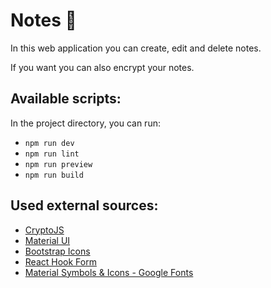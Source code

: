 # Notes 📝

In this web application you can create, edit and delete notes.

If you want you can also encrypt your notes.

## Available scripts:

In the project directory, you can run:

- `npm run dev`
- `npm run lint`
- `npm run preview`
- `npm run build`

## Used external sources:

- [CryptoJS](https://www.npmjs.com/package/crypto-js)
- [Material UI](https://mui.com/material-ui/)
- [Bootstrap Icons](https://icons.getbootstrap.com)
- [React Hook Form](https://www.react-hook-form.com/)
- [Material Symbols & Icons - Google Fonts](https://fonts.google.com/icons)

